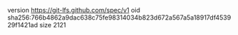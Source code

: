 version https://git-lfs.github.com/spec/v1
oid sha256:766b4862a9dac638c75fe98314034b823d672a567a5a18917df453929f1421ad
size 2121
